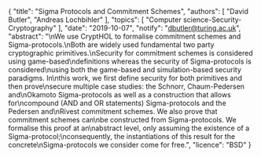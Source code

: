 {
    "title": "Sigma Protocols and Commitment Schemes",
    "authors": [
        "David Butler",
        "Andreas Lochbihler"
    ],
    "topics": [
        "Computer science-Security-Cryptography"
    ],
    "date": "2019-10-07",
    "notify": "dbutler@turing.ac.uk",
    "abstract": "\nWe use CryptHOL to formalise commitment schemes and Sigma-protocols.\nBoth are widely used fundamental two party cryptographic primitives.\nSecurity for commitment schemes is considered using game-based\ndefinitions whereas the security of Sigma-protocols is considered\nusing both the game-based and simulation-based security paradigms. In\nthis work, we first define security for both primitives and then prove\nsecure multiple case studies: the Schnorr, Chaum-Pedersen and\nOkamoto Sigma-protocols as well as a construction that allows for\ncompound (AND and OR statements) Sigma-protocols and the Pedersen and\nRivest commitment schemes. We also prove that commitment schemes can\nbe constructed from Sigma-protocols. We formalise this proof at an\nabstract level, only assuming the existence of a Sigma-protocol;\nconsequently, the instantiations of this result for the concrete\nSigma-protocols we consider come for free.",
    "licence": "BSD"
}